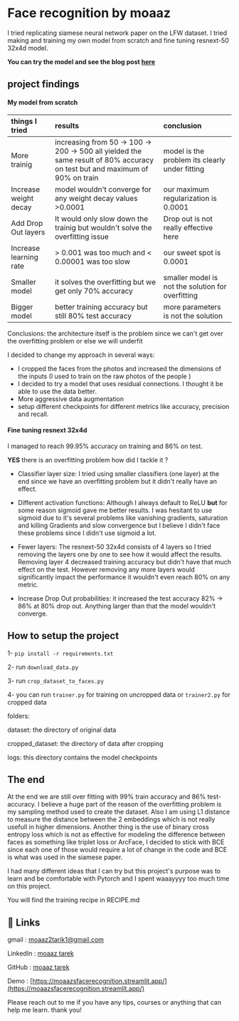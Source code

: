 # Face recognition by moaaz

I tried replicating siamese neural network paper on the LFW dataset. I tried making and training my own model from scratch and fine tuning resnext-50 32x4d model.

**You can try the model and see the blog post [here](https://moaazsfacerecognition.streamlit.app/)**

## project findings

#### My model from scratch

| things I tried         | results                                                                                                                     | conclusion                                        |
| :--------------------- | :-------------------------------------------------------------------------------------------------------------------------- | :------------------------------------------------ |
| More trainig           | increasing from 50 -> 100 -> 200 -> 500 all yielded the same result of 80% accuracy on test but and maximum of 90% on train | model is the problem its clearly under fitting    |
| Increase weight decay  | model wouldn't converge for any weight decay values >0.0001                                                                 | our maximum regularization is 0.0001              |
| Add Drop Out layers    | It would only slow down the trainig but wouldn't solve the overfitting issue                                                | Drop out is not really effective here             |
| Increase learning rate | > 0.001 was too much and < 0.00001 was too slow                                                                             | our sweet spot is 0.0001                          |
| Smaller model          | it solves the overfitting but we get only 70% accuracy                                                                      | smaller model is not the solution for overfitting |
| Bigger model           | better training accuracy but still 80% test accuracy                                                                        | more parameters is not the solution               |

Conclusions: the architecture itself is the problem since we can't get over the overfitting problem or else we will underfit

I decided to change my approach in several ways:

- I cropped the faces from the photos and increased the dimensions of the inputs (I used to train on the raw photos of the people )
- I decided to try a model that uses residual connections. I thought it be able to use the data better.
- More aggressive data augmentation
- setup different checkpoints for different metrics like accuracy, precision and recall.

#### Fine tuning resnext 32x4d

I managed to reach 99.95% accuracy on training and 86% on test.

**YES** there is an overfitting problem how did I tackle it ?

- Classifier layer size: I tried using smaller classifiers (one layer) at the end since we have an overfitting problem but it didn't really have an effect.

- Different activation functions: Although I always default to ReLU **but** for some reason sigmoid gave me better results. I was hesitant to use sigmoid due to it's several problems like vanishing gradients, saturation and killing Gradients and slow convergence but I believe I didn't face these problems since I didn't use sigmoid a lot.

- Fewer layers: The resnext-50 32x4d consists of 4 layers so I tried removing the layers one by one to see how it would affect the results. Removing layer 4 decreased training accuracy but didn't have that much effect on the test. However removing any more layers would significantly impact the performance it wouldn't even reach 80% on any metric.

- Increase Drop Out probabilities: it increased the test accuracy 82% -> 86% at 80% drop out. Anything larger than that the model wouldn't converge.

## How to setup the project

1- `pip install -r requirements.txt`

2- run `download_data.py`

3- run `crop_dataset_to_faces.py`

4- you can run `trainer.py` for training on uncropped data or `trainer2.py` for cropped data

folders:

dataset: the directory of original data

cropped_dataset: the directory of data after cropping

logs: this directory contains the model checkpoints

## The end

At the end we are still over fitting with 99% train accuracy and 86% test-accuracy. I believe a huge part of the reason of the overfitting problem is my sampling method used to create the dataset. Also I am using L1 distance to measure the distance between the 2 embeddings which is not really usefull in higher dimensions. Another thing is the use of binary cross entropy loss which is not as effective for modeling the difference between faces as something like triplet loss or ArcFace, I decided to stick with BCE since each one of those would require a lot of change in the code and BCE is what was used in the siamese paper.

I had many different ideas that I can try but this project's purpose was to learn and be comfortable with Pytorch and I spent waaayyyy too much time on this project.

You will find the training recipe in RECIPE.md

## 🔗 Links

gmail : [moaaz2tarik1@gmail.com](moaaz2tarik1@gmail.com)

LinkedIn : [moaaz tarek](https://www.linkedin.com/in/moaaz-tarek/)

GitHub : [moaaz tarek](https://github.com/mo3az-14)

Demo : [https://moaazsfacerecognition.streamlit.app/](https://moaazsfacerecognition.streamlit.app/)

Please reach out to me if you have any tips, courses or anything that can help me learn. thank you!
